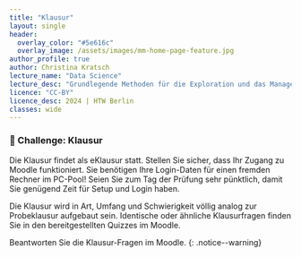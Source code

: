 ```yaml
---
title: "Klausur"
layout: single
header:
  overlay_color: "#5e616c"
  overlay_image: /assets/images/mm-home-page-feature.jpg
author_profile: true
author: Christina Kratsch
lecture_name: "Data Science"
lecture_desc: "Grundlegende Methoden für die Exploration und das Management von Daten."
licence: "CC-BY"
licence_desc: 2024 | HTW Berlin 
classes: wide
---
```



### 🚀 Challenge: Klausur

Die Klausur findet als eKlausur statt. Stellen Sie sicher, dass Ihr Zugang zu Moodle funktioniert. Sie benötigen Ihre Login-Daten für einen fremden Rechner im PC-Pool! Seien Sie zum Tag der Prüfung sehr pünktlich, damit Sie genügend Zeit für Setup und Login haben.

Die Klausur wird in Art, Umfang und Schwierigkeit völlig analog zur Probeklausur aufgebaut sein. Identische oder ähnliche Klausurfragen finden Sie in den bereitgestellten Quizzes im Moodle.

Beantworten Sie die Klausur-Fragen im Moodle.
{: .notice--warning} 